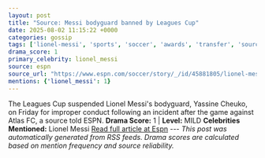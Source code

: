 ```yaml
---
layout: post
title: "Source: Messi bodyguard banned by Leagues Cup"
date: 2025-08-02 11:15:22 +0000
categories: gossip
tags: ['lionel-messi', 'sports', 'soccer', 'awards', 'transfer', 'source-espn', 'drama-mild']
drama_score: 1
primary_celebrity: lionel_messi
source: espn
source_url: "https://www.espn.com/soccer/story/_/id/45881805/lionel-messi-bodyguard-suspended-leagues-cup-improper-conduct"
mentions: {'lionel_messi': 1}
---
```


The Leagues Cup suspended Lionel Messi's bodyguard, Yassine Cheuko, on Friday for improper conduct following an incident after the game against Atlas FC, a source told ESPN. **Drama Score:** 1 | **Level:** MILD **Celebrities Mentioned:** Lionel Messi [Read full article at Espn](https://www.espn.com/soccer/story/_/id/45881805/lionel-messi-bodyguard-suspended-leagues-cup-improper-conduct) --- *This post was automatically generated from RSS feeds. Drama scores are calculated based on mention frequency and source reliability.*